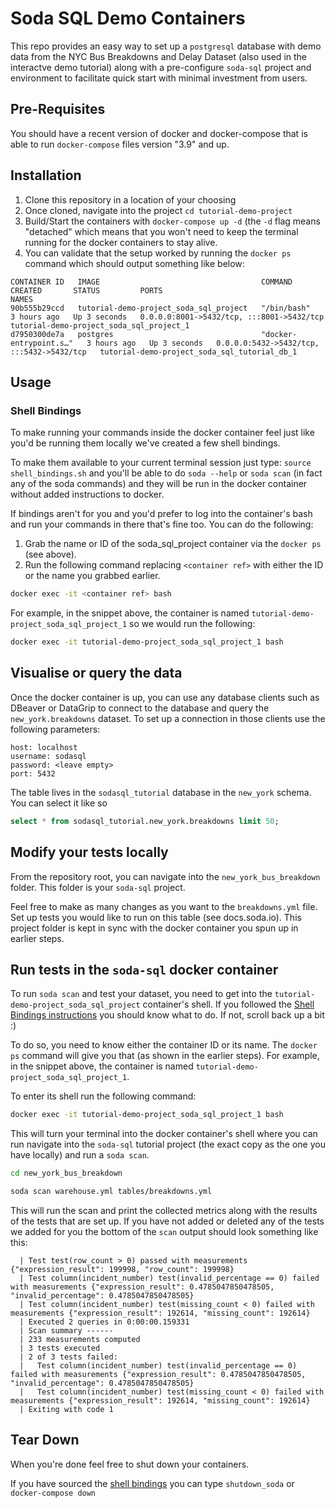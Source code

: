 # Soda SQL Demo Containers
This repo provides an easy way to set up a `postgresql` database with demo data from the NYC Bus Breakdowns and Delay Dataset (also used in the interactve demo tutorial) along with a pre-configure `soda-sql` project and environment to facilitate quick start with minimal investment from users.

## Pre-Requisites
You should have a recent version of docker and docker-compose that is able to run `docker-compose` files version "3.9" and up.

## Installation
1. Clone this repository in a location of your choosing
2. Once cloned, navigate into the project `cd tutorial-demo-project`
3. Build/Start the containers with `docker-compose up -d` (the `-d` flag means "detached" which means that you won't need to keep the terminal running for the docker containers to stay alive.
4. You can validate that the setup worked by running the `docker ps` command which should output something like below:
```
CONTAINER ID   IMAGE                                    COMMAND                  CREATED       STATUS         PORTS                                       NAMES
90b555b29ccd   tutorial-demo-project_soda_sql_project   "/bin/bash"              3 hours ago   Up 3 seconds   0.0.0.0:8001->5432/tcp, :::8001->5432/tcp   tutorial-demo-project_soda_sql_project_1
d7950300de7a   postgres                                 "docker-entrypoint.s…"   3 hours ago   Up 3 seconds   0.0.0.0:5432->5432/tcp, :::5432->5432/tcp   tutorial-demo-project_soda_sql_tutorial_db_1
```
## Usage
### Shell Bindings
To make running your commands inside the docker container feel just like you'd be running them locally we've created a few shell bindings. 

To make them available to your current terminal session just type: `source shell_bindings.sh` and you'll be able to do `soda --help` or `soda scan` (in fact any of the soda commands) and they will be run in the docker container without added instructions to docker.

If bindings aren't for you and you'd prefer to log into the container's bash and run your commands in there that's fine too. You can do the following:
1. Grab the name or ID of the soda_sql_project container via the `docker ps` (see above).
2. Run the following command replacing `<container ref>` with either the ID or the name you grabbed earlier.
```bash
docker exec -it <container ref> bash
```

For example, in the snippet above, the container is named `tutorial-demo-project_soda_sql_project_1` so we would run the following:
```bash
docker exec -it tutorial-demo-project_soda_sql_project_1 bash
```

## Visualise or query the data
Once the docker container is up, you can use any database clients such as DBeaver or DataGrip to connect to the database and query the `new_york.breakdowns` dataset.
To set up a connection in those clients use the following parameters:
```
host: localhost
username: sodasql
password: <leave empty>
port: 5432
```
The table lives in the `sodasql_tutorial` database in the `new_york` schema. You can select it like so

```sql
select * from sodasql_tutorial.new_york.breakdowns limit 50;
```

## Modify your tests locally
From the repository root, you can navigate into the `new_york_bus_breakdown` folder. This folder is your `soda-sql` project.

Feel free to make as many changes as you want to the `breakdowns.yml` file. Set up tests you would like to run on this table (see docs.soda.io).
This project folder is kept in sync with the docker container you spun up in earlier steps.

## Run tests in the `soda-sql` docker container
To run `soda scan` and test your dataset, you need to get into the `tutorial-demo-project_soda_sql_project` container's shell.
If you followed the [Shell Bindings instructions](#shell-bindings) you should know what to do. If not, scroll back up a bit :)

To do so, you need to know either the container ID or its name. The `docker ps` command will give you that (as shown in the earlier steps).
For example, in the snippet above, the container is named `tutorial-demo-project_soda_sql_project_1`.

To enter its shell run the following command:
```bash
docker exec -it tutorial-demo-project_soda_sql_project_1 bash
```

This will turn your terminal into the docker container's shell where you can run navigate into the `soda-sql` tutorial project (the exact copy as the one you have locally) and run a `soda scan`.
```bash
cd new_york_bus_breakdown

soda scan warehouse.yml tables/breakdowns.yml
```

This will run the scan and print the collected metrics along with the results of the tests that are set up. If you have not added or deleted any of the tests we added for you the bottom of the `scan` output should look something like this:
```
  | Test test(row_count > 0) passed with measurements {"expression_result": 199998, "row_count": 199998}
  | Test column(incident_number) test(invalid_percentage == 0) failed with measurements {"expression_result": 0.4785047850478505, "invalid_percentage": 0.4785047850478505}
  | Test column(incident_number) test(missing_count < 0) failed with measurements {"expression_result": 192614, "missing_count": 192614}
  | Executed 2 queries in 0:00:00.159331
  | Scan summary ------
  | 233 measurements computed
  | 3 tests executed
  | 2 of 3 tests failed:
  |   Test column(incident_number) test(invalid_percentage == 0) failed with measurements {"expression_result": 0.4785047850478505, "invalid_percentage": 0.4785047850478505}
  |   Test column(incident_number) test(missing_count < 0) failed with measurements {"expression_result": 192614, "missing_count": 192614}
  | Exiting with code 1
```

## Tear Down
When you're done feel free to shut down your containers.

If you have sourced the [shell bindings](#shell-bindings) you can type `shutdown_soda` or `docker-compose down`
